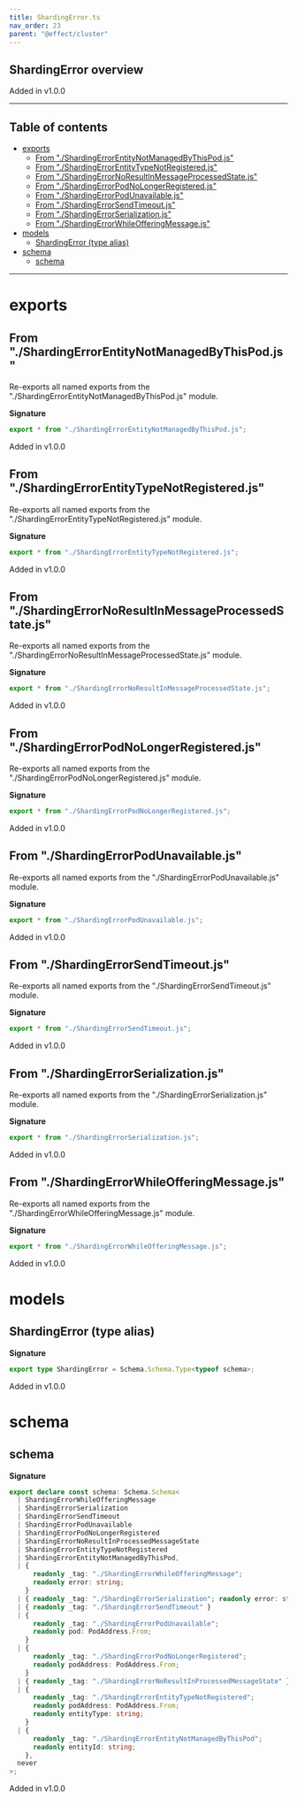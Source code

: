```yaml
---
title: ShardingError.ts
nav_order: 23
parent: "@effect/cluster"
---
```


## ShardingError overview

Added in v1.0.0

---

<h2 class="text-delta">Table of contents</h2>

- [exports](#exports)
  - [From "./ShardingErrorEntityNotManagedByThisPod.js"](#from-shardingerrorentitynotmanagedbythispodjs)
  - [From "./ShardingErrorEntityTypeNotRegistered.js"](#from-shardingerrorentitytypenotregisteredjs)
  - [From "./ShardingErrorNoResultInMessageProcessedState.js"](#from-shardingerrornoresultinmessageprocessedstatejs)
  - [From "./ShardingErrorPodNoLongerRegistered.js"](#from-shardingerrorpodnolongerregisteredjs)
  - [From "./ShardingErrorPodUnavailable.js"](#from-shardingerrorpodunavailablejs)
  - [From "./ShardingErrorSendTimeout.js"](#from-shardingerrorsendtimeoutjs)
  - [From "./ShardingErrorSerialization.js"](#from-shardingerrorserializationjs)
  - [From "./ShardingErrorWhileOfferingMessage.js"](#from-shardingerrorwhileofferingmessagejs)
- [models](#models)
  - [ShardingError (type alias)](#shardingerror-type-alias)
- [schema](#schema)
  - [schema](#schema-1)

---

# exports

## From "./ShardingErrorEntityNotManagedByThisPod.js"

Re-exports all named exports from the "./ShardingErrorEntityNotManagedByThisPod.js" module.

**Signature**

```ts
export * from "./ShardingErrorEntityNotManagedByThisPod.js";
```

Added in v1.0.0

## From "./ShardingErrorEntityTypeNotRegistered.js"

Re-exports all named exports from the "./ShardingErrorEntityTypeNotRegistered.js" module.

**Signature**

```ts
export * from "./ShardingErrorEntityTypeNotRegistered.js";
```

Added in v1.0.0

## From "./ShardingErrorNoResultInMessageProcessedState.js"

Re-exports all named exports from the "./ShardingErrorNoResultInMessageProcessedState.js" module.

**Signature**

```ts
export * from "./ShardingErrorNoResultInMessageProcessedState.js";
```

Added in v1.0.0

## From "./ShardingErrorPodNoLongerRegistered.js"

Re-exports all named exports from the "./ShardingErrorPodNoLongerRegistered.js" module.

**Signature**

```ts
export * from "./ShardingErrorPodNoLongerRegistered.js";
```

Added in v1.0.0

## From "./ShardingErrorPodUnavailable.js"

Re-exports all named exports from the "./ShardingErrorPodUnavailable.js" module.

**Signature**

```ts
export * from "./ShardingErrorPodUnavailable.js";
```

Added in v1.0.0

## From "./ShardingErrorSendTimeout.js"

Re-exports all named exports from the "./ShardingErrorSendTimeout.js" module.

**Signature**

```ts
export * from "./ShardingErrorSendTimeout.js";
```

Added in v1.0.0

## From "./ShardingErrorSerialization.js"

Re-exports all named exports from the "./ShardingErrorSerialization.js" module.

**Signature**

```ts
export * from "./ShardingErrorSerialization.js";
```

Added in v1.0.0

## From "./ShardingErrorWhileOfferingMessage.js"

Re-exports all named exports from the "./ShardingErrorWhileOfferingMessage.js" module.

**Signature**

```ts
export * from "./ShardingErrorWhileOfferingMessage.js";
```

Added in v1.0.0

# models

## ShardingError (type alias)

**Signature**

```ts
export type ShardingError = Schema.Schema.Type<typeof schema>;
```

Added in v1.0.0

# schema

## schema

**Signature**

```ts
export declare const schema: Schema.Schema<
  | ShardingErrorWhileOfferingMessage
  | ShardingErrorSerialization
  | ShardingErrorSendTimeout
  | ShardingErrorPodUnavailable
  | ShardingErrorPodNoLongerRegistered
  | ShardingErrorNoResultInProcessedMessageState
  | ShardingErrorEntityTypeNotRegistered
  | ShardingErrorEntityNotManagedByThisPod,
  | {
      readonly _tag: "./ShardingErrorWhileOfferingMessage";
      readonly error: string;
    }
  | { readonly _tag: "./ShardingErrorSerialization"; readonly error: string }
  | { readonly _tag: "./ShardingErrorSendTimeout" }
  | {
      readonly _tag: "./ShardingErrorPodUnavailable";
      readonly pod: PodAddress.From;
    }
  | {
      readonly _tag: "./ShardingErrorPodNoLongerRegistered";
      readonly podAddress: PodAddress.From;
    }
  | { readonly _tag: "./ShardingErrorNoResultInProcessedMessageState" }
  | {
      readonly _tag: "./ShardingErrorEntityTypeNotRegistered";
      readonly podAddress: PodAddress.From;
      readonly entityType: string;
    }
  | {
      readonly _tag: "./ShardingErrorEntityNotManagedByThisPod";
      readonly entityId: string;
    },
  never
>;
```

Added in v1.0.0

